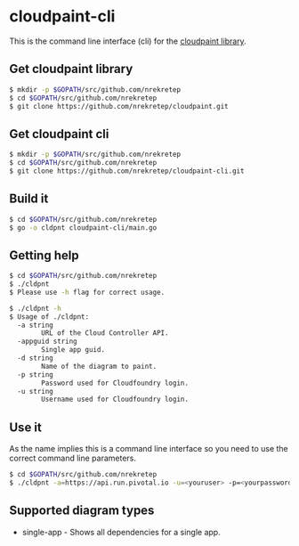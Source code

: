# cloudpaint-cli

This is the command line interface (cli) for the [cloudpaint library](https://github.com/nrekretep/cloudpaint).

## Get cloudpaint library

```bash
$ mkdir -p $GOPATH/src/github.com/nrekretep
$ cd $GOPATH/src/github.com/nrekretep
$ git clone https://github.com/nrekretep/cloudpaint.git
```

## Get cloudpaint cli

```bash
$ mkdir -p $GOPATH/src/github.com/nrekretep
$ cd $GOPATH/src/github.com/nrekretep
$ git clone https://github.com/nrekretep/cloudpaint-cli.git
```
## Build it
```bash
$ cd $GOPATH/src/github.com/nrekretep
$ go -o cldpnt cloudpaint-cli/main.go
```
## Getting help

```bash
$ cd $GOPATH/src/github.com/nrekretep
$ ./cldpnt
$ Please use -h flag for correct usage.

$ ./cldpnt -h
$ Usage of ./cldpnt:
  -a string
    	URL of the Cloud Controller API.
  -appguid string
    	Single app guid.
  -d string
    	Name of the diagram to paint.
  -p string
    	Password used for Cloudfoundry login.
  -u string
    	Username used for Cloudfoundry login.
```

## Use it

As the name implies this is a command line interface so you need to use the correct command line parameters. 

```bash
$ cd $GOPATH/src/github.com/nrekretep
$ ./cldpnt -a=https://api.run.pivotal.io -u=<youruser> -p=<yourpassword> -d=single-app -appguid=<yourappguid>
```

## Supported diagram types

* single-app - Shows all dependencies for a single app. 